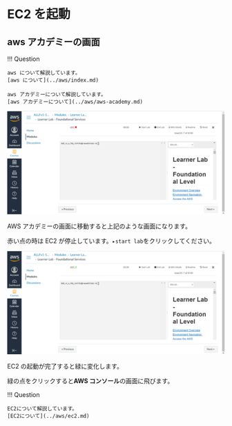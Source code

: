 # EC2 を起動

## aws アカデミーの画面

!!! Question

    aws について解説しています。
    [aws について](../aws/index.md)

    aws アカデミーについて解説しています。
    [aws アカデミーについて](../aws/aws-academy.md)

![](../../assets/images/ec2_start2.png)

AWS アカデミーの画面に移動すると上記のような画面になります。

赤い点の時は EC2 が停止しています。`▸start lab`をクリックしてください。

![](../../assets/images/ec2_start.png)

EC2 の起動が完了すると緑に変化します。

緑の点をクリックすると**AWS コンソール**の画面に飛びます。

!!! Question

    EC2について解説しています。
    [EC2について](../aws/ec2.md)
